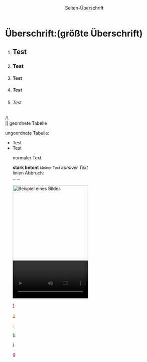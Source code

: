 <html>
     <header>Seiten-Überschrift
     </header>
     <body>
     	<div>
     		<h1>Überschrift:(größte Überschrift)</h1>
     		<ol>
     			<li><h2>Test</h2></li>
     			<li><h3>Test</h3></li>
     			<li><h4>Test</h4></li>
     			<li><h5>Test</h5></li>
     			<li><h6>Test</h6></li>
     		</ol>
     		<p>/\<br>
     		   || geordnete Tabelle</p>
     		<p>ungeordnete Tabelle:
     			<ul>
     				<li>Test</li>
     				<li>Test</li>
            <p>normaler Text</p>
            <p><strong>stark betont</strong>
               <small>kleiner Text</small>
               <em>kursiver Text</em><br>
               linien Abbruch:<br>...... </p>
     		<img src="C:\Users\4iden\OneDrive\Bilder\bild_logo_noir-1.jpg" width="240" lenght="300" alt="Beispiel eines 
                Bildes" controls>
               <a href="https://www.bing.com/images/search?view=detailV2&ccid=PSsvXVTI&id=F625E20FAE7B90613AC1AC190C40E6A5DB849F63&thid=OIP.PSsvXVTIk51G5WGKE6UVlQHaDX&mediaurl=https%3A%2F%2Fbildimmobilier.ca%2Fapp%2Fuploads%2F2022%2F03%2Fbild_logo_noir-1.jpg&exph=334&expw=735&q=bild+wort+bild&simid=608041123480893769&form=IRPRST&ck=ED22DF7BEB082F64B9472E89792F78CA&selectedindex=11&itb=0&ajaxhist=0&ajaxserp=0&cdnurl=https%3A%2F%2Fth.bing.com%2Fth%2Fid%2FR.3d2b2f5d54c8939d46e5618a13a51595%3Frik%3DY5%252bE26XmQAwZrA%26pid%3DImgRaw%26r%3D0&pivotparams=insightsToken%3Dccid_XWkDwsjR*cp_8E536F8D60F48513A16FFB41C654537D*mid_0F8FD603FC1208C59F0A28C9B121A29912FE1E54*simid_608044464964455438*thid_OIP.XWkDwsjRXF8BI8jpGKbdGQHaFj&vt=0&sim=11&iss=VSI">
     		<video width="240" lenght="300" controls autoplay>
     		<source src="C:\Users\4iden\Downloads\1 Minute of Blank Screen (HD 720p).mp4">
     		</video>	
     		<p style="color:red;">f</p><p style="color:orange;">a</p><p style="color:yellow;">r</p><p style="color:green;">b</p><p style="color:blue;">i</p><p style="color:purple;">g</p>
